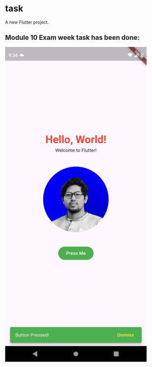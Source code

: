 # task

A new Flutter project.

## Module 10 Exam week task has been done: 

![Home Screen SS](assets/images/screen.png)


